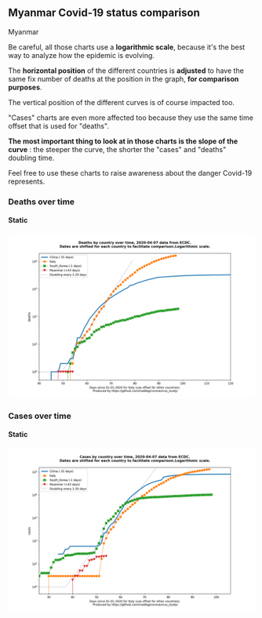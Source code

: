 ## Myanmar Covid-19 status comparison 

Myanmar



Be careful, all those charts use a **logarithmic scale**, because it's the best way to analyze how the epidemic is evolving.
 
The **horizontal position** of the different countries is **adjusted** to have the same fix number of deaths at the position in the graph, **for comparison purposes**.

The vertical position of the different curves is of course impacted too.

"Cases" charts are even more affected too because they use the same time offset that is used for "deaths".

**The most important thing to look at in those charts is the slope of the curve** : the steeper the curve, the shorter the "cases" and "deaths" doubling time.

Feel free to use these charts to raise awareness about the danger Covid-19 represents. 


 
### Deaths over time
 
#### Static
![Myanmar covid-19 deaths static chart](https://raw.githubusercontent.com/madlag/coronavirus_study/master/notebooks/graphs/2020-04-07/countries/Myanmar/2020-04-07_Myanmar_deaths.png "Myanmar covid-19 deaths static chart")   

 
### Cases over time
 
#### Static
![Myanmar covid-19 cases static chart](https://raw.githubusercontent.com/madlag/coronavirus_study/master/notebooks/graphs/2020-04-07/countries/Myanmar/2020-04-07_Myanmar_cases.png "Myanmar covid-19 cases static chart")   

